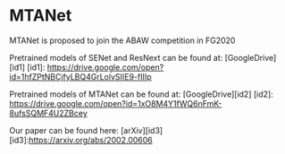 # MTANet
MTANet is proposed to join the ABAW competition in FG2020

Pretrained models of SENet and ResNext can be found at:
[GoogleDrive][id1]
[id1]: https://drive.google.com/open?id=1hfZPtNBCjfyLBQ4GrLolvSIIE9-fIIIp

Pretrained models of MTANet can be found at:
[GoogleDrive][id2]
[id2]: https://drive.google.com/open?id=1xO8M4Y1fWQ6nFmK-8ufsSQMF4U2ZBcey

Our paper can be found here:
[arXiv][id3]
[id3]:https://arxiv.org/abs/2002.00606
